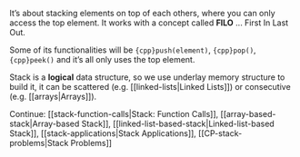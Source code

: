 It’s about stacking elements on top of each others, where you can only access the top element. It works with a concept called **FILO** ... First In Last Out.

Some of its functionalities will be `{cpp}push(element)`, `{cpp}pop()`, `{cpp}peek()` and it’s all only uses the top element.

Stack is a **logical** data structure, so we use underlay memory structure to build it, it can be scattered (e.g. [[linked-lists|Linked Lists]]) or consecutive (e.g. [[arrays|Arrays]]).
 
Continue: [[stack-function-calls|Stack: Function Calls]], [[array-based-stack|Array-based Stack]], [[linked-list-based-stack|Linked-list-based Stack]], [[stack-applications|Stack Applications]], [[CP-stack-problems|Stack Problems]] 